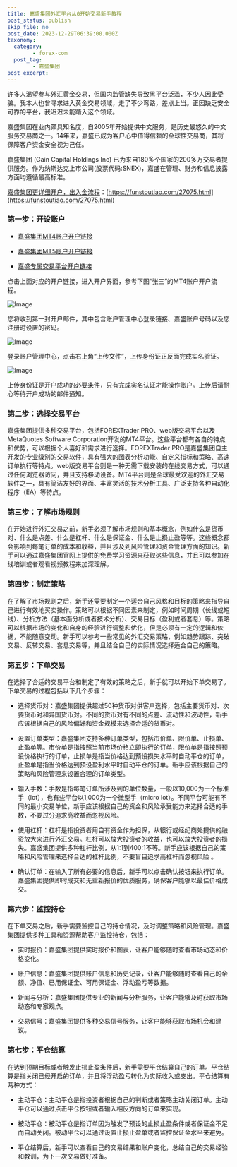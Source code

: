 ```yaml
---
title: 嘉盛集团外汇平台从0开始交易新手教程
post_status: publish
skip_file: no
post_date: 2023-12-29T06:39:00.000Z
taxonomy:
  category:
        - forex-com
  post_tag:
        - 嘉盛集团
post_excerpt: 
---
```

许多人渴望参与外汇黄金交易，但国内监管缺失导致黑平台泛滥，不少人因此受骗。我本人也曾寻求进入黄金交易领域，走了不少弯路，差点上当。正因缺乏安全可靠的平台，我迟迟未能踏入这个领域。

嘉盛集团在业内颇具知名度，自2005年开始提供中文服务，是历史最悠久的中文服务交易商之一。14年来，嘉盛已成为客户心中值得信赖的全球性交易商，其将保障客户资金安全视为己任。

嘉盛集团 (Gain Capital Holdings Inc) 已为来自180多个国家的200多万交易者提供服务。作为纳斯达克上市公司(股票代码:SNEX)，嘉盛在管理、财务和信息披露方面均遵循最高标准。

[嘉盛集团更详细开户，出入金流程](https://funstoutiao.com/27075.html)：[https://funstoutiao.com/27075.html](https://funstoutiao.com/27075.html)

### 第一步：开设账户

* [嘉盛集团MT4账户开户链接](https://s.ssgg.net/jsmt4)

* [嘉盛集团MT5账户开户链接](https://s.ssgg.net/jsmt5)

* [嘉盛专属交易平台开户链接](https://s.ssgg.net/js)

点击上面对应的开户链接，进入开户界面，参考下图“张三”的MT4账户开户流程。

![Image](https://prod-files-secure.s3.us-west-2.amazonaws.com/39ed1227-6d7d-4570-be36-9ccd4a2c4241/7a167aea-686b-400d-af59-4e18eb607a40/640.png?X-Amz-Algorithm=AWS4-HMAC-SHA256&X-Amz-Content-Sha256=UNSIGNED-PAYLOAD&X-Amz-Credential=ASIAZI2LB4663QANWX24%2F20250217%2Fus-west-2%2Fs3%2Faws4_request&X-Amz-Date=20250217T101314Z&X-Amz-Expires=3600&X-Amz-Security-Token=IQoJb3JpZ2luX2VjEEkaCXVzLXdlc3QtMiJGMEQCIH%2BDn19R2yPxDaAzpnjJOU59LjSvTajPPTBp5Af4u4bRAiBEeQ%2FqyZ1lAnd7HH1v9ij4kMbu0IOVVP0LOUCJswLpkyr%2FAwhyEAAaDDYzNzQyMzE4MzgwNSIMAY5C5YkzXpSj5FSAKtwD7gwzDM2bRtMx88zpL11%2FLm14FUEVGlmkT9Jw236m5cVRhcsnwe1Xx4%2BiMCd4kJG28B8LEY0QwwGlfiCRfp7DQbhS5wCegcPvsf4NKutZ44ykgI7g8txzftqbjeMD0%2BUjkohPhlfIs9M2uot1NfeIuisnnMmPkpLaqd4%2BeukJJ7FlNSzDIbYBi4Qy7lB%2FkWPdkDuY39zLKu4qqnK%2Frqb27LsUs%2BKhguRJi8P5Lk2Qf%2FDHwuHj7DaMCBtb1VNfJWj7hGNBAkFqHlZeSjjklN3EeKYSB6eDY8ZBNWAZ8TJearXUVEVdCUTMrLRjhVWwdGhRMKtPr1J04%2BcfKKPL9PMbIbYw6MockRawrDXrZuNpHJRvyxzbNVsfQQBZDUuo7gUSuw2YL6Q4ItYqt8Db%2Bdrpct0TjxJpGeQSKukAECzQROpQ%2F7ZoevFltaVLV6qgD0Nau4cbmcyLGc1523hmhWGkrDqVXWmR6pkKKA3tZr%2BYNYaKF7erUWEKdn4hOccL%2FFp3V9BfaoOIOGM%2Bjce%2FgjfSXS4aZM5wqATrcnSKVwS5Z8qyTYfSVqlNHR4QO2xTI%2BeabTVVAKVsDg3BOnSCOe6mIdg6Sti7FqukKhPVX45WB7A4C%2FsRu4suXmil8vowxunLvQY6pgFlzdLlCDpT1E1OZZTle9XGVaoHzp8J%2BP7tRLyqNblPXcpu0Imi0JCa6Z7zJU6zgm9LdAeGvLlE%2BSbcXEAHXTOpj09mKU4K0dyLQBt4yuEkqXRGVxreuxky1TWCghjlacjewPQwIX3C9wGrRw9Z4gIm4TI2Tvn9T%2Bu%2B8bCArShCkiRHrytKq2uv0%2FmFedHcYumSI%2FQGMG0C%2FgE6h%2FANO4dsMH57hudx&X-Amz-Signature=53380563810bf89c9e93e35384e7f5f96ffa88266260083a74f20b63bb587716&X-Amz-SignedHeaders=host&x-id=GetObject)

您将收到第一封开户邮件，其中包含账户管理中心登录链接、嘉盛账户号码以及您注册时设置的密码。

![Image](https://prod-files-secure.s3.us-west-2.amazonaws.com/39ed1227-6d7d-4570-be36-9ccd4a2c4241/eaa1c6b3-2877-4284-a0e1-530e222c27fb/image.png?X-Amz-Algorithm=AWS4-HMAC-SHA256&X-Amz-Content-Sha256=UNSIGNED-PAYLOAD&X-Amz-Credential=ASIAZI2LB4663QANWX24%2F20250217%2Fus-west-2%2Fs3%2Faws4_request&X-Amz-Date=20250217T101314Z&X-Amz-Expires=3600&X-Amz-Security-Token=IQoJb3JpZ2luX2VjEEkaCXVzLXdlc3QtMiJGMEQCIH%2BDn19R2yPxDaAzpnjJOU59LjSvTajPPTBp5Af4u4bRAiBEeQ%2FqyZ1lAnd7HH1v9ij4kMbu0IOVVP0LOUCJswLpkyr%2FAwhyEAAaDDYzNzQyMzE4MzgwNSIMAY5C5YkzXpSj5FSAKtwD7gwzDM2bRtMx88zpL11%2FLm14FUEVGlmkT9Jw236m5cVRhcsnwe1Xx4%2BiMCd4kJG28B8LEY0QwwGlfiCRfp7DQbhS5wCegcPvsf4NKutZ44ykgI7g8txzftqbjeMD0%2BUjkohPhlfIs9M2uot1NfeIuisnnMmPkpLaqd4%2BeukJJ7FlNSzDIbYBi4Qy7lB%2FkWPdkDuY39zLKu4qqnK%2Frqb27LsUs%2BKhguRJi8P5Lk2Qf%2FDHwuHj7DaMCBtb1VNfJWj7hGNBAkFqHlZeSjjklN3EeKYSB6eDY8ZBNWAZ8TJearXUVEVdCUTMrLRjhVWwdGhRMKtPr1J04%2BcfKKPL9PMbIbYw6MockRawrDXrZuNpHJRvyxzbNVsfQQBZDUuo7gUSuw2YL6Q4ItYqt8Db%2Bdrpct0TjxJpGeQSKukAECzQROpQ%2F7ZoevFltaVLV6qgD0Nau4cbmcyLGc1523hmhWGkrDqVXWmR6pkKKA3tZr%2BYNYaKF7erUWEKdn4hOccL%2FFp3V9BfaoOIOGM%2Bjce%2FgjfSXS4aZM5wqATrcnSKVwS5Z8qyTYfSVqlNHR4QO2xTI%2BeabTVVAKVsDg3BOnSCOe6mIdg6Sti7FqukKhPVX45WB7A4C%2FsRu4suXmil8vowxunLvQY6pgFlzdLlCDpT1E1OZZTle9XGVaoHzp8J%2BP7tRLyqNblPXcpu0Imi0JCa6Z7zJU6zgm9LdAeGvLlE%2BSbcXEAHXTOpj09mKU4K0dyLQBt4yuEkqXRGVxreuxky1TWCghjlacjewPQwIX3C9wGrRw9Z4gIm4TI2Tvn9T%2Bu%2B8bCArShCkiRHrytKq2uv0%2FmFedHcYumSI%2FQGMG0C%2FgE6h%2FANO4dsMH57hudx&X-Amz-Signature=aea79a693b4d95990eb48f4990317631d5b7fa87fc4e52d11ff0cd989dfbb341&X-Amz-SignedHeaders=host&x-id=GetObject)

登录账户管理中心，点击右上角“上传文件”，上传身份证正反面完成实名验证。

![Image](https://prod-files-secure.s3.us-west-2.amazonaws.com/39ed1227-6d7d-4570-be36-9ccd4a2c4241/54090639-09fc-46b4-a135-e0289f707147/image.png?X-Amz-Algorithm=AWS4-HMAC-SHA256&X-Amz-Content-Sha256=UNSIGNED-PAYLOAD&X-Amz-Credential=ASIAZI2LB4663QANWX24%2F20250217%2Fus-west-2%2Fs3%2Faws4_request&X-Amz-Date=20250217T101314Z&X-Amz-Expires=3600&X-Amz-Security-Token=IQoJb3JpZ2luX2VjEEkaCXVzLXdlc3QtMiJGMEQCIH%2BDn19R2yPxDaAzpnjJOU59LjSvTajPPTBp5Af4u4bRAiBEeQ%2FqyZ1lAnd7HH1v9ij4kMbu0IOVVP0LOUCJswLpkyr%2FAwhyEAAaDDYzNzQyMzE4MzgwNSIMAY5C5YkzXpSj5FSAKtwD7gwzDM2bRtMx88zpL11%2FLm14FUEVGlmkT9Jw236m5cVRhcsnwe1Xx4%2BiMCd4kJG28B8LEY0QwwGlfiCRfp7DQbhS5wCegcPvsf4NKutZ44ykgI7g8txzftqbjeMD0%2BUjkohPhlfIs9M2uot1NfeIuisnnMmPkpLaqd4%2BeukJJ7FlNSzDIbYBi4Qy7lB%2FkWPdkDuY39zLKu4qqnK%2Frqb27LsUs%2BKhguRJi8P5Lk2Qf%2FDHwuHj7DaMCBtb1VNfJWj7hGNBAkFqHlZeSjjklN3EeKYSB6eDY8ZBNWAZ8TJearXUVEVdCUTMrLRjhVWwdGhRMKtPr1J04%2BcfKKPL9PMbIbYw6MockRawrDXrZuNpHJRvyxzbNVsfQQBZDUuo7gUSuw2YL6Q4ItYqt8Db%2Bdrpct0TjxJpGeQSKukAECzQROpQ%2F7ZoevFltaVLV6qgD0Nau4cbmcyLGc1523hmhWGkrDqVXWmR6pkKKA3tZr%2BYNYaKF7erUWEKdn4hOccL%2FFp3V9BfaoOIOGM%2Bjce%2FgjfSXS4aZM5wqATrcnSKVwS5Z8qyTYfSVqlNHR4QO2xTI%2BeabTVVAKVsDg3BOnSCOe6mIdg6Sti7FqukKhPVX45WB7A4C%2FsRu4suXmil8vowxunLvQY6pgFlzdLlCDpT1E1OZZTle9XGVaoHzp8J%2BP7tRLyqNblPXcpu0Imi0JCa6Z7zJU6zgm9LdAeGvLlE%2BSbcXEAHXTOpj09mKU4K0dyLQBt4yuEkqXRGVxreuxky1TWCghjlacjewPQwIX3C9wGrRw9Z4gIm4TI2Tvn9T%2Bu%2B8bCArShCkiRHrytKq2uv0%2FmFedHcYumSI%2FQGMG0C%2FgE6h%2FANO4dsMH57hudx&X-Amz-Signature=56b47942553bba0922edc6fb0c804239ab6f87e60fae0322e15e5fcf79993e54&X-Amz-SignedHeaders=host&x-id=GetObject)

上传身份证是开户成功的必要条件，只有完成实名认证才能操作账户。上传后请耐心等待开户成功的邮件通知。

### 第二步：选择交易平台

嘉盛集团提供多种交易平台，包括FOREXTrader PRO、web版交易平台以及MetaQuotes Software Corporation开发的MT4平台。这些平台都有各自的特点和优势，可以根据个人喜好和需求进行选择。FOREXTrader PRO是嘉盛集团自主开发的专业级别的交易软件，具有强大的图表分析功能、自定义指标和策略、高速订单执行等特点。web版交易平台则是一种无需下载安装的在线交易方式，可以通过任何浏览器访问，并且支持移动设备。MT4平台则是全球最受欢迎的外汇交易软件之一，具有简洁友好的界面、丰富灵活的技术分析工具、广泛支持各种自动化程序（EA）等特点。

### 第三步：了解市场规则

在开始进行外汇交易之前，新手必须了解市场规则和基本概念，例如什么是货币对、什么是点差、什么是杠杆、什么是保证金、什么是止损止盈等等。这些概念都会影响到每笔订单的成本和收益，并且涉及到风险管理和资金管理方面的知识。新手可以通过嘉盛集团官网上提供的免费学习资源来获取这些信息，并且可以参加在线培训或者观看视频教程来加深理解。

### 第四步：制定策略

在了解了市场规则之后，新手还需要制定一个适合自己风格和目标的策略来指导自己进行有效地买卖操作。策略可以根据不同因素来制定，例如时间周期（长线或短线）、分析方法（基本面分析或者技术分析）、交易目标（盈利或者套息）等。策略可以根据市场的变化和自身的经验进行调整和优化，但是必须有一定的逻辑和依据，不能随意变动。新手可以参考一些常见的外汇交易策略，例如趋势跟踪、突破交易、反转交易、套息交易等，并且结合自己的实际情况选择适合自己的策略。

### 第五步：下单交易

在选择了合适的交易平台和制定了有效的策略之后，新手就可以开始下单交易了。下单交易的过程包括以下几个步骤：

* 选择货币对：嘉盛集团提供超过50种货币对供客户选择，包括主要货币对、次要货币对和异国货币对。不同的货币对有不同的点差、流动性和波动性，新手应该根据自己的风险偏好和资金规模来选择合适的货币对。

* 设置订单类型：嘉盛集团支持多种订单类型，包括市价单、限价单、止损单、止盈单等。市价单是指按照当前市场价格立即执行的订单，限价单是指按照预设价格执行的订单，止损单是指当价格达到预设损失水平时自动平仓的订单，止盈单是指当价格达到预设盈利水平时自动平仓的订单。新手应该根据自己的策略和风险管理来设置合理的订单类型。

* 输入手数：手数是指每笔订单所涉及到的单位数量，一般以10,000为一个标准手（lot），也有些平台以1,000为一个微型手（micro lot）。不同平台可能有不同的最小交易单位，新手应该根据自己的资金和风险承受能力来选择合适的手数，不要过分追求高收益而忽视风险。

* 使用杠杆：杠杆是指投资者用自有资金作为担保，从银行或经纪商处提供的融资放大来进行外汇交易。杠杆可以放大投资者的收益，也可以放大投资者的损失。嘉盛集团提供多种杠杆比例，从1:1到400:1不等。新手应该根据自己的策略和风险管理来选择合适的杠杆比例，不要盲目追求高杠杆而忽视风险 。

* 确认订单：在输入了所有必要的信息后，新手可以点击确认按钮来执行订单。嘉盛集团提供即时成交和无重新报价的优质服务，确保客户能够以最佳价格成交。

### 第六步：监控持仓

在下单交易之后，新手需要监控自己的持仓情况，及时调整策略和风险管理。嘉盛集团提供多种工具和资源帮助客户监控持仓，包括：

* 实时报价：嘉盛集团提供实时报价和图表，让客户能够随时查看市场动态和价格变化。

* 账户信息：嘉盛集团提供账户信息和历史记录，让客户能够随时查看自己的余额、净值、已用保证金、可用保证金、浮动盈亏等数据。

* 新闻与分析：嘉盛集团提供专业的新闻与分析服务，让客户能够及时获取市场动态和专家观点。

* 交易信号：嘉盛集团提供多种交易信号服务，让客户能够获取市场机会和建议。

### 第七步：平仓结算

在达到预期目标或者触发止损止盈条件后，新手需要平仓结算自己的订单。平仓结算是指关闭已经开启的订单，并且将浮动盈亏转化为实际收入或支出。平仓结算有两种方式：

* 主动平仓：主动平仓是指投资者根据自己的判断或者策略主动关闭订单。主动平仓可以通过点击平仓按钮或者输入相反方向的订单来实现。

* 被动平仓：被动平仓是指订单因为触发了预设的止损止盈条件或者保证金不足而自动关闭。被动平仓可以通过设置止损止盈单或者监控保证金水平来避免。

* 平仓结算后，新手可以查看自己的交易结果和账户变化，总结自己的交易经验和教训，为下一次交易做好准备。